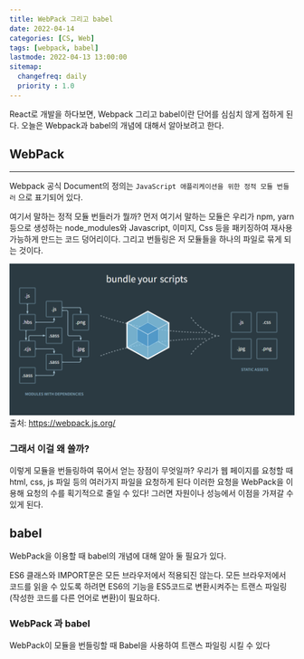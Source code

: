 ```yaml
---
title: WebPack 그리고 babel
date: 2022-04-14
categories: [CS, Web]
tags: [webpack, babel]     
lastmode: 2022-04-13 13:00:00
sitemap:
  changefreq: daily
  priority : 1.0
---
```


React로 개발을 하다보면, Webpack 그리고 babel이란 단어를 심심치 않게 접하게 된다. 오늘은 Webpack과 babel의 개념에 대해서 알아보려고 한다.

## WebPack

---
Webpack 공식 Document의 정의는 ```JavaScript 애플리케이션을 위한 정적 모듈 번들러``` 으로 표기되어 있다.    

여기서 말하는 정적 모듈 번들러가 뭘까?
먼저 여기서 말하는 모듈은 우리가 npm, yarn등으로 생성하는 node_modules와 Javascript, 이미지, Css 등을 패키징하여 재사용 가능하게 만드는 코드 덩어리이다. 그리고 번들링은 저 모듈들을 하나의 파일로 묶게 되는 것이다.

![webpack](/assets/img/post/webpack.png)
출처: https://webpack.js.org/   

### 그래서 이걸 왜 쓸까?

이렇게 모듈을 번들링하여 묶어서 얻는 장점이 무엇일까? 우리가 웹 페이지를 요청할 때 html, css, js 파일 등의 여러가지 파일을 요청하게 된다 이러한 요청을 WebPack을 이용해 요청의 수를 획기적으로 줄일 수 있다! 그러면 자원이나 성능에서 이점을 가져갈 수 있게 된다.

## babel
WebPack을 이용할 때 babel의 개념에 대해 알아 둘 필요가 있다.

ES6 클래스와 IMPORT문은 모든 브라우저에서 적용되진 않는다. 모든 브라우저에서 코드를 읽을 수 있도록 하려면 ES6의 기능을 ES5코드로 변환시켜주는 트랜스 파일링(작성한 코드를 다른 언어로 변환)이 필요하다.

### WebPack 과 babel
WebPack이 모듈을 번들링할 때 Babel을 사용하여 트랜스 파일링 시킬 수 있다